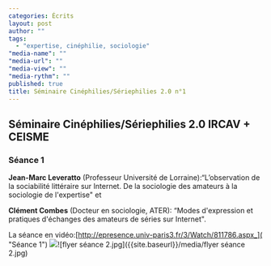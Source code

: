 ```yaml
---
categories: Écrits
layout: post
author: ""
tags: 
  - "expertise, cinéphilie, sociologie"
"media-name": ""
"media-url": ""
"media-view": ""
"media-rythm": ""
published: true
title: Séminaire Cinéphilies/Sériephilies 2.0 n°1
---
```



## Séminaire Cinéphilies/Sériephilies 2.0 IRCAV + CEISME
### Séance 1

**Jean-Marc Leveratto** (Professeur Université de Lorraine):“L’observation de la  sociabilité littéraire sur Internet. De la sociologie des amateurs à la sociologie de  l'expertise" et 

**Clément  Combes**  (Docteur  en  sociologie,  ATER):  “Modes  d'expression  et  pratiques d'échanges des amateurs de séries sur Internet". 

La séance en vidéo:[http://epresence.univ-paris3.fr/3/Watch/811786.aspx_]( "Séance 1")
![]({{site.baseurl}}/media/flyer%20se%CC%81ance%202.jpg)![flyer séance 2.jpg]({{site.baseurl}}/media/flyer séance 2.jpg)
